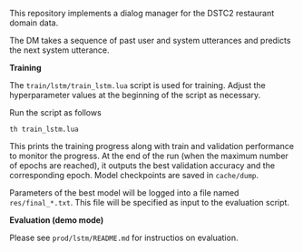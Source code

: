
This repository implements a dialog manager for the DSTC2 restaurant domain data.

The DM takes a sequence of past user and system utterances and predicts the next system utterance.

**Training**

The `train/lstm/train_lstm.lua` script is used for training. Adjust the hyperparameter values at the beginning of the script as necessary.

Run the script as follows

```
th train_lstm.lua
```

This prints the training progress along with train and validation performance to monitor the progress. At the end of the run (when the maximum number of epochs are reached), it outputs the best validation accuracy and the corresponding epoch. Model checkpoints are saved in `cache/dump`.

Parameters of the best model will be logged into a file named `res/final_*.txt`. This file will be specified as input to the evaluation script.

**Evaluation (demo mode)**

Please see `prod/lstm/README.md` for instructios on evaluation.
